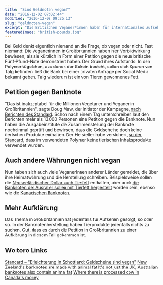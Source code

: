 ```yaml
---
title: "Sind Geldnoten vegan?"
date: "2016-12-02 07:02:44"
modified: "2016-12-02 09:25:13"
slug: "geldnoten-vegan"
excerpt: "Die Britischen Veganer*innen haben für internationales Aufsehen gesorgt, als sie gegen die neue britische Fünf-Pfund-Note eine beachtliche Online-Petition errichtet haben. Der Grund? Die Scheine sollen nicht vegan sein.  "
featuredImage: "british-pounds.jpg"
---
```


Bei Geld denkt eigentlich niemand an die Frage, ob vegan oder nicht. Fast niemand: Die VeganerInnen in Großbritannien haben hier Vorbildwirkung bewiesen, als sie kürzlich in Form einer Petition gegen die neue britische Fünf-Pfund-Note demonstriert haben. Der Grund ihres Aufstands: In den Polymerkügelchen, aus denen der Schein besteht, sollen sich Spuren von Talg befinden, ließ die Bank bei einer privaten Anfrage per Social Media bekannt geben. Talg wiederum ist ein von Tieren gewonnenes Fett.

## Petition gegen Banknote

"Das ist inakzeptabel für die Millionen Vegetarier und Veganer in Großbritannien", sagte Doug Maw, der Initiator der Kampagne, [nach Berichten des Standard](http://derstandard.at/2000048469628/Vegetarier-empoert-ueber-neue-britische-Geldscheine). Schon nach einem Tag unterschreiben laut den Berichten mehr als 13.000 Personen eine Petition gegen die Banknote. Nun haben die Ausgabeinstitute die Zusammenstellung der Banknote nocheinmal geprüft und bewiesen, dass die Geldscheine doch keine tierischen Produkte enthalten. Der Hersteller habe versichert, [so der Standard](http://derstandard.at/2000048548360/Erleichterung-in-Schottland-Geldscheine-sind-vegan), dass im verwendeten Polymer keine tierischen Inhaltsprodukte verwendet wurden.

## Auch andere Währungen nicht vegan

Nun haben sich auch viele VeganerInnen anderer Länder gemeldet, die über ihre Heimatwährung und die Herstellung schreiben. Beispielsweise sollen die [Neuseeländischen Dollar auch Tierfett](http://www.stuff.co.nz/business/87031985/bank-of-englands-new-five-pound-note-revealed-to-contain-animal-fat-so-might-new-zealands) enthalten, aber auch [die Banknoten der Ausralier sollen mit Tierfett hergestellt](http://www.sbs.com.au/news/article/2016/11/30/its-not-just-uk-australian-banknotes-also-contain-animal-fat) worden sein, ebenso wie die [Kanadischen Banknoten](http://news.nationalpost.com/news/canada/theres-a-minute-amount-of-rendered-animal-fat-in-canadas-banknotes-bank-of-canada-confirms).

## Mehr Aufklärung

Das Thema in Großbritannien hat jedenfalls für Aufsehen gesorgt, so oder so. In der Banknotenherstellung haben Tierprodukte jedenfalls nichts zu suchen. Gut, dass es durch die Petition in Großbritannien zu einer Aufklärung in diesem Fall gekommen ist.

## Weitere Links

[Standard – "Erleichterung in Schottland: Geldscheine sind vegan"](http://derstandard.at/2000048548360/Erleichterung-in-Schottland-Geldscheine-sind-vegan) [New Zeeland's banknotes are made with animal fat](http://www.stuff.co.nz/business/87031985/bank-of-englands-new-five-pound-note-revealed-to-contain-animal-fat-so-might-new-zealands) [It's not just the UK, Australian banknotes also contain animal fat](http://www.sbs.com.au/news/article/2016/11/30/its-not-just-uk-australian-banknotes-also-contain-animal-fat) [Where there is processed cow in Canada's money](http://news.nationalpost.com/news/canada/theres-a-minute-amount-of-rendered-animal-fat-in-canadas-banknotes-bank-of-canada-confirms)